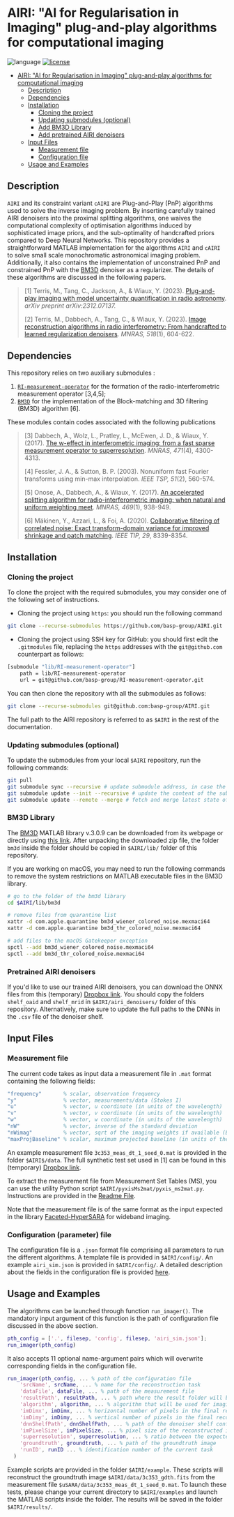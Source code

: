 # AIRI: "AI for Regularisation in Imaging" plug-and-play algorithms for computational imaging
![language](https://img.shields.io/badge/language-MATLAB-orange.svg)
[![license](https://img.shields.io/badge/license-GPL--3.0-brightgreen.svg)](LICENSE)

- [AIRI: "AI for Regularisation in Imaging" plug-and-play algorithms for computational imaging](#airi-ai-for-regularisation-in-imaging-plug-and-play-algorithms-for-computational-imaging)
  - [Description](#description)
  - [Dependencies](#dependencies)
  - [Installation](#installation)
    - [Cloning the project](#cloning-the-project)
    - [Updating submodules (optional)](#updating-submodules-optional)
    - [Add BM3D Library](#add-bm3d-library)
    - [Add pretrained AIRI denoisers](#add-pretrained-airi-denoisers)
  - [Input Files](#input-files)
    - [Measurement file](#measurement-file)
    - [Configuration file](#configuration-parameter-file)
  - [Usage and Examples](#usage-and-examples)

## Description

``AIRI`` and its constraint variant ``cAIRI`` are Plug-and-Play (PnP) algorithms used to solve the inverse imaging problem. By inserting carefully trained AIRI denoisers into the proximal splitting algorithms, one waives the computational complexity of optimisation algorithms induced by sophisticated image priors, and the sub-optimality of handcrafted priors compared to Deep Neural Networks. This repository provides a straightforward MATLAB implementation for the algorithms ``AIRI`` and ``cAIRI`` to solve small scale monochromatic astronomical imaging problem. Additionally, it also contains the implementation of unconstrained PnP and constrained PnP with the [BM3D](https://webpages.tuni.fi/foi/GCF-BM3D/index.html) denoiser as a regularizer. The details of these algorithms are discussed in the following papers.

>[1] Terris, M., Tang, C., Jackson, A., & Wiaux, Y. (2023). [Plug-and-play imaging with model uncertainty quantification in radio astronomy](https://arxiv.org/abs/2312.07137v2). *arXiv preprint arXiv:2312.07137.* 
>
>[2] Terris, M., Dabbech, A., Tang, C., & Wiaux, Y. (2023). [Image reconstruction algorithms in radio interferometry: From handcrafted to learned regularization denoisers](https://doi.org/10.1093/mnras/stac2672). *MNRAS, 518*(1), 604-622.

## Dependencies 

This repository relies on two auxiliary submodules :

1. [`RI-measurement-operator`](https://github.com/basp-group/RI-measurement-operator) for the formation of the radio-interferometric measurement operator [3,4,5];
2. [`BM3D`](https://webpages.tuni.fi/foi/GCF-BM3D/index.html) for the implementation of the Block-matching and 3D filtering (BM3D) algorithm [6].

These modules contain codes associated with the following publications

>[3] Dabbech, A., Wolz, L., Pratley, L., McEwen, J. D., & Wiaux, Y. (2017). [The w-effect in interferometric imaging: from a fast sparse measurement operator to superresolution](http://dx.doi.org/10.1093/mnras/stx1775). *MNRAS, 471*(4), 4300-4313.
>
>[4] Fessler, J. A., & Sutton, B. P. (2003). Nonuniform fast Fourier transforms using min-max interpolation. *IEEE TSP, 51*(2), 560-574.
>
>[5] Onose, A., Dabbech, A., & Wiaux, Y. (2017). [An accelerated splitting algorithm for radio-interferometric imaging: when natural and uniform weighting meet](http://dx.doi.org/10.1093/mnras/stx755). *MNRAS, 469*(1), 938-949.
> 
>[6] Mäkinen, Y., Azzari, L., & Foi, A. (2020). [Collaborative filtering of correlated noise: Exact transform-domain variance for improved shrinkage and patch matching](https://doi.org/10.1109/TIP.2020.3014721). *IEEE TIP, 29*, 8339-8354.

## Installation

### Cloning the project

To clone the project with the required submodules, you may consider one of the following set of instructions.

- Cloning the project using `https`: you should run the following command
```bash
git clone --recurse-submodules https://github.com/basp-group/AIRI.git
```
- Cloning the project using SSH key for GitHub: you should first edit the `.gitmodules` file, replacing the `https` addresses with the `git@github.com` counterpart as follows: 

```bash
[submodule "lib/RI-measurement-operator"]
	path = lib/RI-measurement-operator
	url = git@github.com/basp-group/RI-measurement-operator.git
```

You can then clone the repository with all the submodules as follows:

```bash
git clone --recurse-submodules git@github.com:basp-group/AIRI.git
```

The full path to the AIRI repository is referred to as `$AIRI` in the rest of the documentation.

### Updating submodules (optional)

To update the submodules from your local `$AIRI` repository, run the following commands: 

```bash
git pull
git submodule sync --recursive # update submodule address, in case the url has changed
git submodule update --init --recursive # update the content of the submodules
git submodule update --remote --merge # fetch and merge latest state of the submodule
```

### BM3D Library
The [BM3D](https://webpages.tuni.fi/foi/GCF-BM3D/index.html) MATLAB library v.3.0.9 can be downloaded from its webpage or directly using [this link](https://webpages.tuni.fi/foi/GCF-BM3D/bm3d_matlab_package_3.0.9.zip). After unpacking the downloaded zip file, the folder ``bm3d`` inside the folder should be copied in ``$AIRI/lib/`` folder of this repository.

If you are working on macOS, you may need to run the following commands to remove the system restrictions on MATLAB executable files in the BM3D library.

```bash
# go to the folder of the bm3d library
cd $AIRI/lib/bm3d

# remove files from quarantine list
xattr -d com.apple.quarantine bm3d_wiener_colored_noise.mexmaci64
xattr -d com.apple.quarantine bm3d_thr_colored_noise.mexmaci64

# add files to the macOS Gatekeeper exception
spctl --add bm3d_wiener_colored_noise.mexmaci64
spctl --add bm3d_thr_colored_noise.mexmaci64
```

###  Pretrained AIRI denoisers
If you'd like to use our trained AIRI denoisers, you can download the ONNX files from this (temporary) [Dropbox link](https://www.dropbox.com/scl/fo/o1aerlgeis93r7f9d0qms/h?rlkey=a6t7qcz19hklsfh1ndi8sgb50&dl=0). You should copy the folders ``shelf_oaid`` and ``shelf_mrid`` in ``$AIRI/airi_denoisers/`` folder of this repository. Alternatively, make sure to update the full paths to the DNNs in the `.csv` file of the denoiser shelf.

## Input Files
### Measurement file
The current code takes as input data a measurement file in ``.mat`` format containing the following fields:

```matlab
"frequency"       % scalar, observation frequency                       
"y"               % vector, measurements/data (Stokes I)
"u"               % vector, u coordinate (in units of the wavelength)
"v"               % vector, v coordinate (in units of the wavelength)
"w"               % vector, w coordinate (in units of the wavelength)                       
"nW"              % vector, inverse of the standard deviation
"nWimag"          % vector, sqrt of the imaging weights if available (Briggs or uniform), empty otherwise
"maxProjBaseline" % scalar, maximum projected baseline (in units of the wavelength; formally  max(sqrt(u.^2+v.^2)))
```

An example measurement file ``3c353_meas_dt_1_seed_0.mat`` is provided in the folder ``$AIRI$/data``. The full synthetic test set used in [1] can be found in this (temporary) [Dropbox link](https://www.dropbox.com/scl/fo/et0o4jl0d9twskrshdd7j/h?rlkey=gyl3fj3y7ca1tmoa1gav71kgg&dl=0).

To extract the measurement file from Measurement Set Tables (MS), you can use the utility Python script `$AIRI/pyxisMs2mat/pyxis_ms2mat.py`. Instructions are provided in the [Readme File](https://github.com/basp-group/AIRI/blob/main/pyxisMs2mat/README.md).

Note that the measurement file is of the same format as the input expected in the library [Faceted-HyperSARA](https://github.com/basp-group/Faceted-HyperSARA) for wideband imaging.

### Configuration (parameter) file
The configuration file is a ``.json`` format file comprising all parameters to run the different algorithms. A template file is provided in `$AIRI/config/`. An example `airi_sim.json` is provided in `$AIRI/config/`. A detailed description about the fields in the configuration file is provided [here](https://github.com/basp-group/AIRI/blob/main/config/README.md).

## Usage and Examples
The algorithms can be launched through function `run_imager()`. The mandatory input argument of this function is the path of configuration file discussed in the above section. 

```MATLAB
pth_config = ['.', filesep, 'config', filesep, 'airi_sim.json'];
run_imager(pth_config)
```

It also accepts 11 optional name-argument pairs which will overwrite corresponding fields in the configuration file.

```MATLAB
run_imager(pth_config, ... % path of the configuration file
    'srcName', srcName, ... % name for the reconstruction task
    'dataFile', dataFile, ... % path of the measurement file
    'resultPath', resultPath, ... % path where the result folder will be created
    'algorithm', algorithm, ... % algorithm that will be used for imaging
    'imDimx', imDimx, ... % horizontal number of pixels in the final reconstructed image
    'imDimy', imDimy, ... % vertical number of pixels in the final reconstructed image
    'dnnShelfPath', dnnShelfPath, ... % path of the denoiser shelf configuration file
    'imPixelSize', imPixelSize, ... % pixel size of the reconstructed image in the unit of arcsec
    'superresolution', superresolution, ... % ratio between the expected maximum projection baseline and the one given in the measurement file
    'groundtruth', groundtruth, ... % path of the groundtruth image
    'runID', runID ... % identification number of the current task
  )
```

Example scripts are provided in the folder `$AIRI/example`. These scripts will reconstruct the groundtruth image `$AIRI/data/3c353_gdth.fits` from the measurement file `$uSARA/data/3c353_meas_dt_1_seed_0.mat`.  To launch these tests, please change your current directory to ``$AIRI/examples`` and launch the MATLAB scripts inside the folder. The results will be saved in the folder `$AIRI/results/`.
